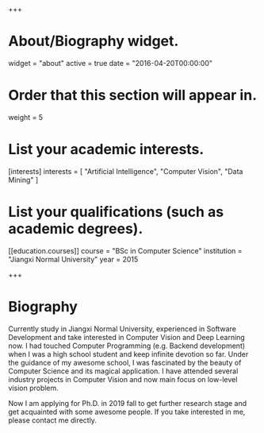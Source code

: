 +++
# About/Biography widget.
widget = "about"
active = true
date = "2016-04-20T00:00:00"

# Order that this section will appear in.
weight = 5

# List your academic interests.
[interests]
  interests = [
    "Artificial Intelligence",
    "Computer Vision",
    "Data Mining"
  ]

# List your qualifications (such as academic degrees).

[[education.courses]]
  course = "BSc in Computer Science"
  institution = "Jiangxi Normal University"
  year = 2015
 
+++

# Biography

Currently study in Jiangxi Normal University, experienced in Software Development and take interested in Computer Vision and Deep Learning now.
I had touched Computer Programming (e.g. Backend development) when I was a high school student and keep infinite devotion so far. Under the guidance of my awesome school, I was fascinated by the beauty of Computer Science and its magical application. 
I have attended several industry projects in Computer Vision and now main focus on low-level vision problem.

Now I am applying for Ph.D. in 2019 fall to get further research stage and get acquainted with some awesome people.
If you take interested in me, please contact me directly.
